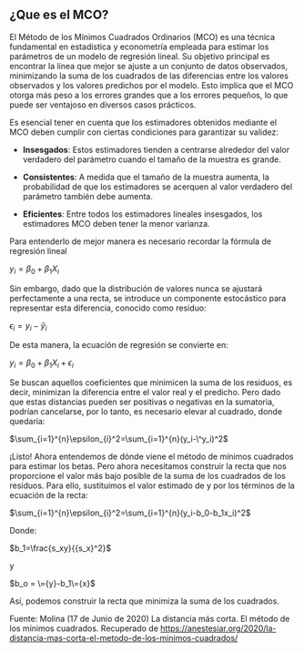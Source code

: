 ## ¿Que es el MCO? 

El Método de los Mínimos Cuadrados Ordinarios (MCO) es una técnica fundamental en estadística y econometría empleada para estimar los parámetros de un modelo de regresión lineal. Su objetivo principal es encontrar la línea que mejor se ajuste a un conjunto de datos observados, minimizando la suma de los cuadrados de las diferencias entre los valores observados y los valores predichos por el modelo. Esto implica que el MCO otorga más peso a los errores grandes que a los errores pequeños, lo que puede ser ventajoso en diversos casos prácticos. 

Es esencial tener en cuenta que los estimadores obtenidos mediante el MCO deben cumplir con ciertas condiciones para garantizar su validez: 

 
- **Insesgados**: Estos estimadores tienden a centrarse alrededor del valor verdadero del parámetro cuando el tamaño de la muestra es grande.  

- **Consistentes**: A medida que el tamaño de la muestra aumenta, la probabilidad de que los estimadores se acerquen al valor verdadero del parámetro también debe aumenta. 

- **Eficientes**: Entre todos los estimadores lineales insesgados, los estimadores MCO deben tener la menor varianza.  
 

Para entenderlo de mejor manera es necesario recordar la fórmula de regresión lineal  


$y_i = \beta_0 + \beta_1X_i$ 


Sin embargo, dado que la distribución de valores nunca se ajustará perfectamente a una recta, se introduce un componente estocástico para representar esta diferencia, conocido como residuo: 

$\epsilon_i = y_i - ŷ_i$ 



De esta manera, la ecuación de regresión se convierte en: 

 
 

$y_i = \beta_0 + \beta_1X_i+\epsilon_i$ 

 
 

Se buscan aquellos coeficientes que minimicen la suma de los residuos, es decir, minimizan la diferencia entre el valor real y el predicho. Pero dado que estas distancias pueden ser positivas o negativas en la sumatoria, podrían cancelarse, por lo tanto, es necesario elevar al cuadrado, donde quedaría: 

 
 

$\sum_{i=1}^{n}\epsilon_{i}^2=\sum_{i=1}^{n}(y_i-\^y_i)^2$ 

 
 

¡Listo! Ahora entendemos de dónde viene el método de mínimos cuadrados para estimar los betas. Pero ahora necesitamos construir la recta que nos proporcione el valor más bajo posible de la suma de los cuadrados de los residuos. Para ello, sustituimos el valor estimado de y por los términos de la ecuación de la recta: 

 
 

$\sum_{i=1}^{n}\epsilon_{i}^2=\sum_{i=1}^{n}(y_i-b_0-b_1x_i)^2$ 

 
 

Donde: 

 
 

$b_1=\frac{s_xy}{{s_x}^2}$ 

 
 

y  

 
 

$b_o = \={y}-b_1\={x}$ 

 
 

Así, podemos construir la recta que minimiza la suma de los cuadrados. 


Fuente: Molina (17 de Junio de 2020) La distancia más corta. El método de los mínimos cuadrados. Recuperado de https://anestesiar.org/2020/la-distancia-mas-corta-el-metodo-de-los-minimos-cuadrados/ 


